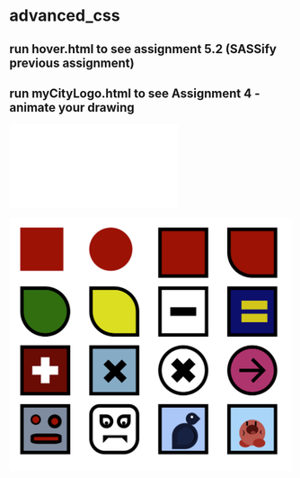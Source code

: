 # advanced_css


## run hover.html to see assignment 5.2 (SASSify previous assignment)

## run myCityLogo.html to see Assignment 4 - animate your drawing


![alt text](myCityLogo.html)

![alt text](css1.png)